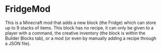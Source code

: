 # FridgeMod
This is a Minecraft mod that adds a new block (the Fridge) which can store up to 9 stacks of items.
This block has no recipe, it can only be given to a player with a command, the creative inventory (the block is within the Builder Blocks tab), or a mod (or even by manually adding a recipe through a JSON file).
